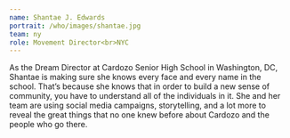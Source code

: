 ```yaml
---
name: Shantae J. Edwards
portrait: /who/images/shantae.jpg
team: ny
role: Movement Director<br>NYC
---
```


As the Dream Director at Cardozo Senior High School in Washington, DC, Shantae is making sure she knows every face and every name in the school. That’s because she knows that in order to build a new sense of community, you have to understand all of the individuals in it. She and her team are using social media campaigns, storytelling, and a lot more to reveal the great things that no one knew before about Cardozo and the people who go there.